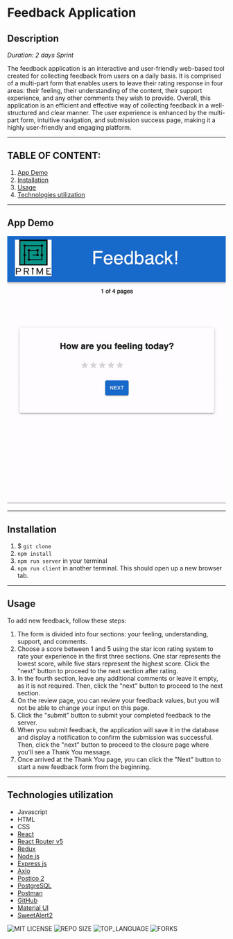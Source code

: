 # Feedback Application 

## Description

_Duration: 2 days Sprint_

The feedback application is an interactive and user-friendly web-based tool created for collecting feedback from users on a daily basis. It is comprised of a multi-part form that enables users to leave their rating response in four areas: their feeling, their understanding of the content, their support experience, and any other comments they wish to provide. Overall, this application is an efficient and effective way of collecting feedback in a well-structured and clear manner. The user experience is enhanced by the multi-part form, intuitive navigation, and submission success page, making it a highly user-friendly and engaging platform.

---
## **TABLE OF CONTENT:**
1. [App Demo](#app-demo)
1. [Installation](#installation)
1. [Usage](#usage)
1. [Technologies utilization](#technologies-utilization)


---
## App Demo
![demo](./public/images/feedback-demo.gif)


---

## Installation
1. $ `git clone`
1. `npm install`
1. `npm run server` in your terminal
1. `npm run client` in another terminal. This should open up a new browser tab.

---

## Usage
To add new feedback, follow these steps:

1. The form is divided into four sections: your feeling, understanding, support, and comments.
1. Choose a score between 1 and 5 using the star icon rating system to rate your experience in the first three sections. One star represents the lowest score, while five stars represent the highest score. Click the "next" button to proceed to the next section after rating.
1. In the fourth section, leave any additional comments or leave it empty, as it is not required. Then, click the "next" button to proceed to the next section.
1. On the review page, you can review your feedback values, but you will not be able to change your input on this page.
1. Click the "submit" button to submit your completed feedback to the server.
1. When you submit feedback, the application will save it in the database and display a notification to confirm the submission was successful. Then, click the "next" button to proceed to the closure page where you'll see a Thank You message.
1. Once arrived at the Thank You page, you can click the "Next" button to start a new feedback form from the beginning.

---

## Technologies utilization 

* Javascript
* HTML
* CSS
* [React](https://reactjs.org/)
* [React Router v5](https://v5.reactrouter.com/web/guides/quick-start)
* [Redux](https://redux.js.org/)
* [Node js](https://nodejs.org/en/about/)
* [Express js](https://expressjs.com/)
* [Axio](https://axio.com/)
* [Postico 2](https://eggerapps.at/postico2/)
* [PostgreSQL](https://www.postgresql.org/)
* [Postman](https://www.postman.com/)
* [GitHub](https://github.com/xaihang/) 
* [Material UI](https://mui.com/)
* [SweetAlert2](https://sweetalert2.github.io/)



![MIT LICENSE](https://img.shields.io/github/license/scottbromander/the_marketplace.svg?style=flat-square)
![REPO SIZE](https://img.shields.io/github/repo-size/scottbromander/the_marketplace.svg?style=flat-square)
![TOP_LANGUAGE](https://img.shields.io/github/languages/top/scottbromander/the_marketplace.svg?style=flat-square)
![FORKS](https://img.shields.io/github/forks/scottbromander/the_marketplace.svg?style=social)
